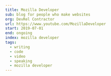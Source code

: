 ```yaml
---
title: Mozilla Developer
sub: blog for people who make websites
org: DevRel Contractor
url: https://www.youtube.com/MozillaDeveloper
start: 2019-07-01
end: ongoing
index: mozilla developer
tags:
  - writing
  - code
  - video
  - speaking
  - mozilla developer
---
```


